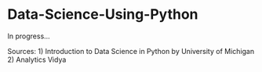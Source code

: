 # Data-Science-Using-Python

In progress...

Sources: 1) Introduction to Data Science in Python by University of Michigan 
         2) Analytics Vidya
